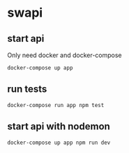 # swapi

## start api
Only need docker and docker-compose
```
docker-compose up app
```

## run tests
```
docker-compose run app npm test
```

## start api with nodemon
```
docker-compose up app npm run dev
```
